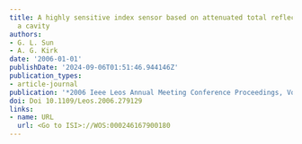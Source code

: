 ```yaml
---
title: A highly sensitive index sensor based on attenuated total reflection inside
  a cavity
authors:
- G. L. Sun
- A. G. Kirk
date: '2006-01-01'
publishDate: '2024-09-06T01:51:46.944146Z'
publication_types:
- article-journal
publication: '*2006 Ieee Leos Annual Meeting Conference Proceedings, Vols 1 and 2*'
doi: Doi 10.1109/Leos.2006.279129
links:
- name: URL
  url: <Go to ISI>://WOS:000246167900180
---
```

